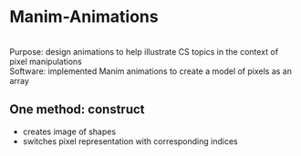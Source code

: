 # Manim-Animations
<br />Purpose: design animations to help illustrate CS topics in the context of pixel manipulations
<br />Software: implemented Manim animations to create a model of pixels as an array 
<br />
## One method: construct
 - creates image of shapes
 - switches pixel representation with corresponding indices
